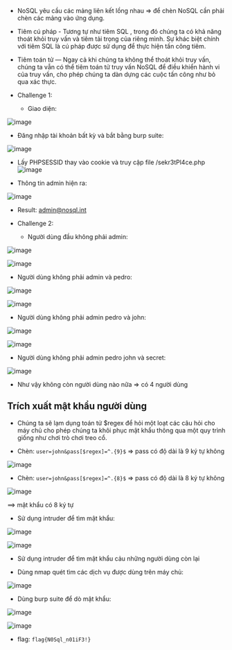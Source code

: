 - NoSQL yêu cầu các mảng liên kết lồng nhau => để chèn NoSQL cần phải chèn các mảng vào ứng dụng.

- Tiêm cú pháp - Tương tự như tiêm SQL , trong đó chúng ta có khả năng thoát khỏi truy vấn và tiêm tải trọng của riêng mình. Sự khác biệt chính với tiêm SQL là cú pháp được sử dụng để thực hiện tấn công tiêm.

- Tiêm toán tử — Ngay cả khi chúng ta không thể thoát khỏi truy vấn, chúng ta vẫn có thể tiêm toán tử truy vấn NoSQL để điều khiển hành vi của truy vấn, cho phép chúng ta dàn dựng các cuộc tấn công như bỏ qua xác thực.

- Challenge 1:

  - Giao diện:
  
![image](https://github.com/user-attachments/assets/de3235ff-fe13-42b0-aaae-eb34e624e6ce)

  - Đăng nhập tài khoản bất kỳ và bắt bằng burp suite:

![image](https://github.com/user-attachments/assets/cc62680c-5fe8-42ac-9960-cee8a4bbe79d)

  - Lấy PHPSESSID thay vào cookie và truy cập file /sekr3tPl4ce.php
![image](https://github.com/user-attachments/assets/0c9ffc22-6c5f-4970-a856-6e5166648579)

  - Thông tin admin hiện ra:
    
![image](https://github.com/user-attachments/assets/9f1f6869-015b-48e3-bd4e-b20ce93caaa3)

  - Result: admin@nosql.int

- Challenge 2:

  - Người dùng đầu không phải admin:

![image](https://github.com/user-attachments/assets/332eab18-2adb-4efe-9137-878e7760a348)

![image](https://github.com/user-attachments/assets/d1709675-6050-445b-bbae-484913c037da)

  - Người dùng không phải admin và pedro:

![image](https://github.com/user-attachments/assets/23bdc43e-32ed-4ef1-a7db-97548134bdf7)

![image](https://github.com/user-attachments/assets/b2ce3eae-0a4a-45ca-99b9-3c16429abd1b)

  - Người dùng không phải admin pedro và john:

![image](https://github.com/user-attachments/assets/cfbea698-dafb-4d06-9f56-0db361f8ab53)

![image](https://github.com/user-attachments/assets/8131f393-8d8d-4d35-9d33-e44dc10fe402)

  - Người dùng không phải admin pedro john và secret:

![image](https://github.com/user-attachments/assets/302dbd5a-abdd-4c16-b5fa-8da6fb94af71)

  - Như vậy không còn người dùng nào nữa => có 4 người dùng

## Trích xuất mật khẩu người dùng

- Chúng ta sẽ lạm dụng toán tử $regex để hỏi một loạt các câu hỏi cho máy chủ cho phép chúng ta khôi phục mật khẩu thông qua một quy trình giống như chơi trò chơi treo cổ.

- Chèn: `user=john&pass[$regex]=^.{9}$` => pass có độ dài là 9 ký tự không

![image](https://github.com/user-attachments/assets/11ac1591-5ab8-4fc0-9670-a5959559a946)

- Chèn: `user=john&pass[$regex]=^.{8}$` => pass có độ dài là 8 ký tự không

![image](https://github.com/user-attachments/assets/2cee5d32-309c-4cfa-8963-29feb79fc7a6)

==> mật khẩu có 8 ký tự

- Sử dụng intruder để tìm mật khẩu:

![image](https://github.com/user-attachments/assets/03650df2-0331-4fad-9c4e-67205a0ff3c8)

![image](https://github.com/user-attachments/assets/662abb6d-f96e-4a3d-8bde-7f3418db5f07)

- Sử dụng intruder để tìm mật khẩu cảu những người dùng còn lại

- Dùng nmap quét tìm các dịch vụ được dùng trên máy chủ:

![image](https://github.com/user-attachments/assets/7f667171-4b4b-4095-90de-6fc2cfd12041)

- Dùng burp suite để dò mật khẩu:

![image](https://github.com/user-attachments/assets/ebb358d4-e616-432b-8e3e-3db3a7bad5fc)

![image](https://github.com/user-attachments/assets/8854ab5a-8f7f-4b1d-bdcb-57afff589eba)

- flag: `flag{N0Sql_n01iF3!}`
